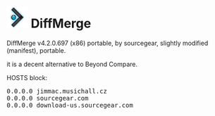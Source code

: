 <h1><img src="resources/icon.png"/> DiffMerge</h1>

DiffMerge v4.2.0.697 (x86) portable, by sourcegear,
slightly modified (manifest), portable.

it is a decent alternative to Beyond Compare.

HOSTS block:
<pre>
0.0.0.0 jimmac.musichall.cz
0.0.0.0 sourcegear.com
0.0.0.0 download-us.sourcegear.com
</pre>